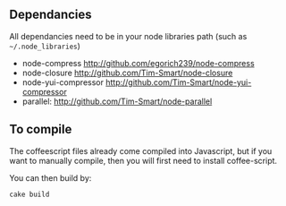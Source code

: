 Dependancies
------------

All dependancies need to be in your node libraries path (such as `~/.node_libraries`)

* node-compress http://github.com/egorich239/node-compress
* node-closure http://github.com/Tim-Smart/node-closure
* node-yui-compressor http://github.com/Tim-Smart/node-yui-compressor
* parallel: http://github.com/Tim-Smart/node-parallel

To compile
----------

The coffeescript files already come compiled into Javascript, but if you want to manually compile, then you will first need to install coffee-script.

You can then build by:

    cake build
